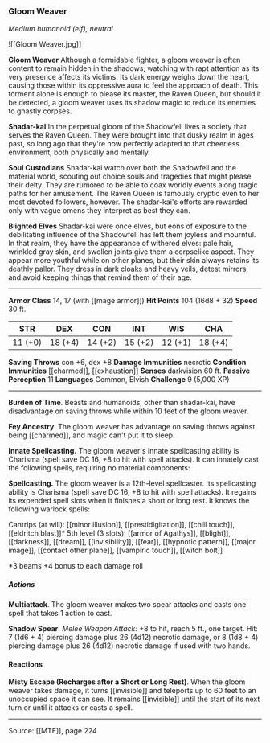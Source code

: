 ### Gloom Weaver
_Medium humanoid (elf), neutral_

![[Gloom Weaver.jpg]]

**Gloom Weaver** Although a formidable fighter, a gloom weaver is often content to remain hidden in the shadows, watching with rapt attention as its very presence affects its victims. Its dark energy weighs down the heart, causing those within its oppressive aura to feel the approach of death. This torment alone is enough to please its master, the Raven Queen, but should it be detected, a gloom weaver uses its shadow magic to reduce its enemies to ghastly corpses.


**Shadar-kai** In the perpetual gloom of the Shadowfell lives a society that serves the Raven Queen. They were brought into that dusky realm in ages past, so long ago that they're now perfectly adapted to that cheerless environment, both physically and mentally.


**Soul Custodians** Shadar-kai watch over both the Shadowfell and the material world, scouting out choice souls and tragedies that might please their deity. They are rumored to be able to coax worldly events along tragic paths for her amusement. The Raven Queen is famously cryptic even to her most devoted followers, however. The shadar-kai's efforts are rewarded only with vague omens they interpret as best they can.


**Blighted Elves** Shadar-kai were once elves, but eons of exposure to the debilitating influence of the Shadowfell has left them joyless and mournful. In that realm, they have the appearance of withered elves: pale hair, wrinkled gray skin, and swollen joints give them a corpselike aspect. They appear more youthful while on other planes, but their skin always retains its deathly pallor. They dress in dark cloaks and heavy veils, detest mirrors, and avoid keeping things that remind them of their age.






---

**Armor Class** 14, 17 (with [[mage armor]])
**Hit Points** 104 (16d8 + 32)
**Speed** 30 ft.

| STR     | DEX     | CON     | INT     | WIS     | CHA     |
|---------|---------|---------|---------|---------|---------|
| 11 (+0) | 18 (+4) | 14 (+2) | 15 (+2) | 12 (+1) | 18 (+4) |

**Saving Throws** con +6, dex +8
**Damage Immunities** necrotic
**Condition Immunities** [[charmed]], [[exhaustion]]
**Senses** darkvision 60 ft.
**Passive Perception** 11
**Languages** Common, Elvish
**Challenge** 9 (5,000 XP)

---

**Burden of Time**. Beasts and humanoids, other than shadar-kai, have disadvantage on saving throws while within 10 feet of the gloom weaver.

**Fey Ancestry**. The gloom weaver has advantage on saving throws against being [[charmed]], and magic can't put it to sleep.

**Innate Spellcasting.** The gloom weaver's innate spellcasting ability is Charisma (spell save DC 16, +8 to hit with spell attacks). It can innately cast the following spells, requiring no material components:

**Spellcasting.** The gloom weaver is a 12th-level spellcaster. Its spellcasting ability is Charisma (spell save DC 16, +8 to hit with spell attacks). It regains its expended spell slots when it finishes a short or long rest. It knows the following warlock spells:

Cantrips (at will): [[minor illusion]], [[prestidigitation]], [[chill touch]], [[eldritch blast]]*
5th level (3 slots): [[armor of Agathys]], [[blight]], [[darkness]], [[dream]], [[invisibility]], [[fear]], [[hypnotic pattern]], [[major image]], [[contact other plane]], [[vampiric touch]], [[witch bolt]]

*3 beams +4 bonus to each damage roll

##### Actions
**Multiattack**. The gloom weaver makes two spear attacks and casts one spell that takes 1 action to cast.

**Shadow Spear**. _Melee Weapon Attack:_ +8 to hit, reach 5 ft., one target. Hit: 7 (1d6 + 4) piercing damage plus 26 (4d12) necrotic damage, or 8 (1d8 + 4) piercing damage plus 26 (4d12) necrotic damage if used with two hands.

#### Reactions
**Misty Escape (Recharges after a Short or Long Rest)**. When the gloom weaver takes damage, it turns [[invisible]] and teleports up to 60 feet to an unoccupied space it can see. It remains [[invisible]] until the start of its next turn or until it attacks or casts a spell.


---

Source: [[MTF]], page 224